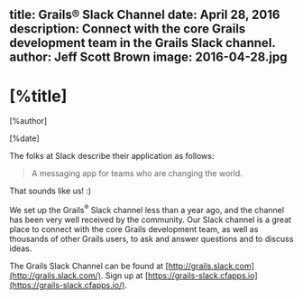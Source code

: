 title: Grails® Slack Channel
date: April 28, 2016
description: Connect with the core Grails development team in the Grails Slack channel.
author: Jeff Scott Brown
image: 2016-04-28.jpg    
---

# [%title]

[%author]

[%date] 

The folks at Slack describe their application as follows:

> A messaging app for teams who are changing the world.

That sounds like us! :)

We set up the Grails<sup>&reg;</sup> Slack channel less than a year ago, and the channel has been very well received by the community. Our Slack channel is a great place to connect with the core Grails development team, as well as thousands of other Grails users, to ask and answer questions and to discuss ideas.

The Grails Slack Channel can be found at [http://grails.slack.com](http://grails.slack.com/). Sign up at [https://grails-slack.cfapps.io](https://grails-slack.cfapps.io/).